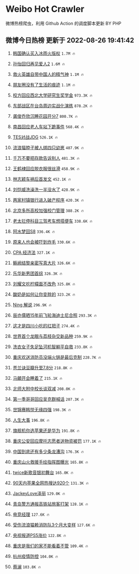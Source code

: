 # Weibo Hot Crawler 



微博热榜爬虫，利用 Github Action 的调度脚本更新 BY PHP 


## 微博今日热榜 更新于 2022-08-26 19:41:42 
1. [韩国确认买入冰雨火版权](https://s.weibo.com/weibo?q=%23%E9%9F%A9%E5%9B%BD%E7%A1%AE%E8%AE%A4%E4%B9%B0%E5%85%A5%E5%86%B0%E9%9B%A8%E7%81%AB%E7%89%88%E6%9D%83%23&Refer=top) `1.7M 🔥` 

1. [孙怡回归再见爱人2](https://s.weibo.com/weibo?q=%23%E5%AD%99%E6%80%A1%E5%9B%9E%E5%BD%92%E5%86%8D%E8%A7%81%E7%88%B1%E4%BA%BA2%23&Refer=top) `1.6M 🔥` 

1. [救火英雄自带中国人的精气神](https://s.weibo.com/weibo?q=%23%E6%95%91%E7%81%AB%E8%8B%B1%E9%9B%84%E8%87%AA%E5%B8%A6%E4%B8%AD%E5%9B%BD%E4%BA%BA%E7%9A%84%E7%B2%BE%E6%B0%94%E7%A5%9E%23&Refer=top) `1.1M 🔥` 

1. [朋友圈没有了生活的痕迹](https://s.weibo.com/weibo?q=%23%E6%9C%8B%E5%8F%8B%E5%9C%88%E6%B2%A1%E6%9C%89%E4%BA%86%E7%94%9F%E6%B4%BB%E7%9A%84%E7%97%95%E8%BF%B9%23&Refer=top) `1.1M 🔥` 

1. [校方回应西北大学研究生奖学金](https://s.weibo.com/weibo?q=%23%E6%A0%A1%E6%96%B9%E5%9B%9E%E5%BA%94%E8%A5%BF%E5%8C%97%E5%A4%A7%E5%AD%A6%E7%A0%94%E7%A9%B6%E7%94%9F%E5%A5%96%E5%AD%A6%E9%87%91%23&Refer=top) `973.3K 🔥` 

1. [东部战区在台岛周边实战化演练](https://s.weibo.com/weibo?q=%23%E4%B8%9C%E9%83%A8%E6%88%98%E5%8C%BA%E5%9C%A8%E5%8F%B0%E5%B2%9B%E5%91%A8%E8%BE%B9%E5%AE%9E%E6%88%98%E5%8C%96%E6%BC%94%E7%BB%83%23&Refer=top) `878.2K 🔥` 

1. [龚俊乔欣沉睡花园开分7](https://s.weibo.com/weibo?q=%23%E9%BE%9A%E4%BF%8A%E4%B9%94%E6%AC%A3%E6%B2%89%E7%9D%A1%E8%8A%B1%E5%9B%AD%E5%BC%80%E5%88%867%23&Refer=top) `800.7K 🔥` 

1. [南昌回应老人车站下跪事件](https://s.weibo.com/weibo?q=%23%E5%8D%97%E6%98%8C%E5%9B%9E%E5%BA%94%E8%80%81%E4%BA%BA%E8%BD%A6%E7%AB%99%E4%B8%8B%E8%B7%AA%E4%BA%8B%E4%BB%B6%23&Refer=top) `568.4K 🔥` 

1. [TES对战JDG](https://s.weibo.com/weibo?q=%23TES%E5%AF%B9%E6%88%98JDG%23&Refer=top) `526.1K 🔥` 

1. [流浪猫脖子被人绑四只幼崽](https://s.weibo.com/weibo?q=%23%E6%B5%81%E6%B5%AA%E7%8C%AB%E8%84%96%E5%AD%90%E8%A2%AB%E4%BA%BA%E7%BB%91%E5%9B%9B%E5%8F%AA%E5%B9%BC%E5%B4%BD%23&Refer=top) `487.9K 🔥` 

1. [千万不要把存款告诉别人](https://s.weibo.com/weibo?q=%23%E5%8D%83%E4%B8%87%E4%B8%8D%E8%A6%81%E6%8A%8A%E5%AD%98%E6%AC%BE%E5%91%8A%E8%AF%89%E5%88%AB%E4%BA%BA%23&Refer=top) `481.3K 🔥` 

1. [王鹤棣回应脱衣服很丝滑](https://s.weibo.com/weibo?q=%23%E7%8E%8B%E9%B9%A4%E6%A3%A3%E5%9B%9E%E5%BA%94%E8%84%B1%E8%A1%A3%E6%9C%8D%E5%BE%88%E4%B8%9D%E6%BB%91%23&Refer=top) `458.9K 🔥` 

1. [林志颖车祸后首发文](https://s.weibo.com/weibo?q=%23%E6%9E%97%E5%BF%97%E9%A2%96%E8%BD%A6%E7%A5%B8%E5%90%8E%E9%A6%96%E5%8F%91%E6%96%87%23&Refer=top) `452.1K 🔥` 

1. [刘恺威洗澡洗一半没水了](https://s.weibo.com/weibo?q=%23%E5%88%98%E6%81%BA%E5%A8%81%E6%B4%97%E6%BE%A1%E6%B4%97%E4%B8%80%E5%8D%8A%E6%B2%A1%E6%B0%B4%E4%BA%86%23&Refer=top) `428.9K 🔥` 

1. [两家村镇银行进入破产程序](https://s.weibo.com/weibo?q=%23%E4%B8%A4%E5%AE%B6%E6%9D%91%E9%95%87%E9%93%B6%E8%A1%8C%E8%BF%9B%E5%85%A5%E7%A0%B4%E4%BA%A7%E7%A8%8B%E5%BA%8F%23&Refer=top) `420.3K 🔥` 

1. [北京多所高校加强校门管理](https://s.weibo.com/weibo?q=%23%E5%8C%97%E4%BA%AC%E5%A4%9A%E6%89%80%E9%AB%98%E6%A0%A1%E5%8A%A0%E5%BC%BA%E6%A0%A1%E9%97%A8%E7%AE%A1%E7%90%86%23&Refer=top) `388.2K 🔥` 

1. [老太拦停科目三驾考车想搭便车](https://s.weibo.com/weibo?q=%23%E8%80%81%E5%A4%AA%E6%8B%A6%E5%81%9C%E7%A7%91%E7%9B%AE%E4%B8%89%E9%A9%BE%E8%80%83%E8%BD%A6%E6%83%B3%E6%90%AD%E4%BE%BF%E8%BD%A6%23&Refer=top) `338.6K 🔥` 

1. [阿水梦回S8](https://s.weibo.com/weibo?q=%23%E9%98%BF%E6%B0%B4%E6%A2%A6%E5%9B%9ES8%23&Refer=top) `336.4K 🔥` 

1. [原来人也会被吓到炸毛](https://s.weibo.com/weibo?q=%23%E5%8E%9F%E6%9D%A5%E4%BA%BA%E4%B9%9F%E4%BC%9A%E8%A2%AB%E5%90%93%E5%88%B0%E7%82%B8%E6%AF%9B%23&Refer=top) `330.6K 🔥` 

1. [CPA 经济法](https://s.weibo.com/weibo?q=CPA%20%E7%BB%8F%E6%B5%8E%E6%B3%95&Refer=top) `327.1K 🔥` 

1. [觞阙结黎亲密写真大片](https://s.weibo.com/weibo?q=%23%E8%A7%9E%E9%98%99%E7%BB%93%E9%BB%8E%E4%BA%B2%E5%AF%86%E5%86%99%E7%9C%9F%E5%A4%A7%E7%89%87%23&Refer=top) `326.6K 🔥` 

1. [乐华新男团首综](https://s.weibo.com/weibo?q=%23%E4%B9%90%E5%8D%8E%E6%96%B0%E7%94%B7%E5%9B%A2%E9%A6%96%E7%BB%BC%23&Refer=top) `326.3K 🔥` 

1. [刘耀文吃柠檬面不改色](https://s.weibo.com/weibo?q=%23%E5%88%98%E8%80%80%E6%96%87%E5%90%83%E6%9F%A0%E6%AA%AC%E9%9D%A2%E4%B8%8D%E6%94%B9%E8%89%B2%23&Refer=top) `325.8K 🔥` 

1. [酸奶是如何让你变胖的](https://s.weibo.com/weibo?q=%23%E9%85%B8%E5%A5%B6%E6%98%AF%E5%A6%82%E4%BD%95%E8%AE%A9%E4%BD%A0%E5%8F%98%E8%83%96%E7%9A%84%23&Refer=top) `323.2K 🔥` 

1. [Ning 解说](https://s.weibo.com/weibo?q=Ning%20%E8%A7%A3%E8%AF%B4&Refer=top) `296.9K 🔥` 

1. [辰亦儒晒15年前飞轮海迪士尼合照](https://s.weibo.com/weibo?q=%23%E8%BE%B0%E4%BA%A6%E5%84%92%E6%99%9215%E5%B9%B4%E5%89%8D%E9%A3%9E%E8%BD%AE%E6%B5%B7%E8%BF%AA%E5%A3%AB%E5%B0%BC%E5%90%88%E7%85%A7%23&Refer=top) `293.3K 🔥` 

1. [这才是四川小吃的扛把子](https://s.weibo.com/weibo?q=%23%E8%BF%99%E6%89%8D%E6%98%AF%E5%9B%9B%E5%B7%9D%E5%B0%8F%E5%90%83%E7%9A%84%E6%89%9B%E6%8A%8A%E5%AD%90%23&Refer=top) `274.4K 🔥` 

1. [世界首个龙眼与荔枝杂交新品种](https://s.weibo.com/weibo?q=%23%E4%B8%96%E7%95%8C%E9%A6%96%E4%B8%AA%E9%BE%99%E7%9C%BC%E4%B8%8E%E8%8D%94%E6%9E%9D%E6%9D%82%E4%BA%A4%E6%96%B0%E5%93%81%E7%A7%8D%23&Refer=top) `259.9K 🔥` 

1. [洗衣女子失足坠河机智躺平自救](https://s.weibo.com/weibo?q=%23%E6%B4%97%E8%A1%A3%E5%A5%B3%E5%AD%90%E5%A4%B1%E8%B6%B3%E5%9D%A0%E6%B2%B3%E6%9C%BA%E6%99%BA%E8%BA%BA%E5%B9%B3%E8%87%AA%E6%95%91%23&Refer=top) `233.8K 🔥` 

1. [重庆欢送消防员没端火锅是最后克制](https://s.weibo.com/weibo?q=%23%E9%87%8D%E5%BA%86%E6%AC%A2%E9%80%81%E6%B6%88%E9%98%B2%E5%91%98%E6%B2%A1%E7%AB%AF%E7%81%AB%E9%94%85%E6%98%AF%E6%9C%80%E5%90%8E%E5%85%8B%E5%88%B6%23&Refer=top) `228.7K 🔥` 

1. [苍兰诀豆瓣升至7.8分](https://s.weibo.com/weibo?q=%23%E8%8B%8D%E5%85%B0%E8%AF%80%E8%B1%86%E7%93%A3%E5%8D%87%E8%87%B37.8%E5%88%86%23&Refer=top) `218.8K 🔥` 

1. [马頔开会睡着了](https://s.weibo.com/weibo?q=%23%E9%A9%AC%E9%A0%94%E5%BC%80%E4%BC%9A%E7%9D%A1%E7%9D%80%E4%BA%86%23&Refer=top) `215.1K 🔥` 

1. [北师大附中校长谈双减](https://s.weibo.com/weibo?q=%23%E5%8C%97%E5%B8%88%E5%A4%A7%E9%99%84%E4%B8%AD%E6%A0%A1%E9%95%BF%E8%B0%88%E5%8F%8C%E5%87%8F%23&Refer=top) `208.0K 🔥` 

1. [第一季哥哥回应吴克群喊话](https://s.weibo.com/weibo?q=%23%E7%AC%AC%E4%B8%80%E5%AD%A3%E5%93%A5%E5%93%A5%E5%9B%9E%E5%BA%94%E5%90%B4%E5%85%8B%E7%BE%A4%E5%96%8A%E8%AF%9D%23&Refer=top) `207.3K 🔥` 

1. [世锦赛韩悦无缘四强](https://s.weibo.com/weibo?q=%23%E4%B8%96%E9%94%A6%E8%B5%9B%E9%9F%A9%E6%82%A6%E6%97%A0%E7%BC%98%E5%9B%9B%E5%BC%BA%23&Refer=top) `198.3K 🔥` 

1. [人生大事](https://s.weibo.com/weibo?q=%E4%BA%BA%E7%94%9F%E5%A4%A7%E4%BA%8B&Refer=top) `196.8K 🔥` 

1. [旗舰机你选苹果还是华为](https://s.weibo.com/weibo?q=%23%E6%97%97%E8%88%B0%E6%9C%BA%E4%BD%A0%E9%80%89%E8%8B%B9%E6%9E%9C%E8%BF%98%E6%98%AF%E5%8D%8E%E4%B8%BA%23&Refer=top) `191.8K 🔥` 

1. [重庆公安回应摩托志愿者送物资被罚](https://s.weibo.com/weibo?q=%23%E9%87%8D%E5%BA%86%E5%85%AC%E5%AE%89%E5%9B%9E%E5%BA%94%E6%91%A9%E6%89%98%E5%BF%97%E6%84%BF%E8%80%85%E9%80%81%E7%89%A9%E8%B5%84%E8%A2%AB%E7%BD%9A%23&Refer=top) `177.1K 🔥` 

1. [中国到底还有多少条龙漕沟](https://s.weibo.com/weibo?q=%23%E4%B8%AD%E5%9B%BD%E5%88%B0%E5%BA%95%E8%BF%98%E6%9C%89%E5%A4%9A%E5%B0%91%E6%9D%A1%E9%BE%99%E6%BC%95%E6%B2%9F%23&Refer=top) `176.3K 🔥` 

1. [重庆山火救援手绘指挥图曝光](https://s.weibo.com/weibo?q=%23%E9%87%8D%E5%BA%86%E5%B1%B1%E7%81%AB%E6%95%91%E6%8F%B4%E6%89%8B%E7%BB%98%E6%8C%87%E6%8C%A5%E5%9B%BE%E6%9B%9D%E5%85%89%23&Refer=top) `165.8K 🔥` 

1. [twice新歌音银初舞台](https://s.weibo.com/weibo?q=%23twice%E6%96%B0%E6%AD%8C%E9%9F%B3%E9%93%B6%E5%88%9D%E8%88%9E%E5%8F%B0%23&Refer=top) `165.0K 🔥` 

1. [90天内苹果全网热搜达920个](https://s.weibo.com/weibo?q=%2390%E5%A4%A9%E5%86%85%E8%8B%B9%E6%9E%9C%E5%85%A8%E7%BD%91%E7%83%AD%E6%90%9C%E8%BE%BE920%E4%B8%AA%23&Refer=top) `131.3K 🔥` 

1. [JackeyLove泽丽](https://s.weibo.com/weibo?q=%23JackeyLove%E6%B3%BD%E4%B8%BD%23&Refer=top) `129.0K 🔥` 

1. [青岛警方通报高铁站旅客打架](https://s.weibo.com/weibo?q=%23%E9%9D%92%E5%B2%9B%E8%AD%A6%E6%96%B9%E9%80%9A%E6%8A%A5%E9%AB%98%E9%93%81%E7%AB%99%E6%97%85%E5%AE%A2%E6%89%93%E6%9E%B6%23&Refer=top) `128.1K 🔥` 

1. [电竞经理](https://s.weibo.com/weibo?q=%E7%94%B5%E7%AB%9E%E7%BB%8F%E7%90%86&Refer=top) `127.6K 🔥` 

1. [受伤流浪猫赖消防队3个月大变样](https://s.weibo.com/weibo?q=%23%E5%8F%97%E4%BC%A4%E6%B5%81%E6%B5%AA%E7%8C%AB%E8%B5%96%E6%B6%88%E9%98%B2%E9%98%9F3%E4%B8%AA%E6%9C%88%E5%A4%A7%E5%8F%98%E6%A0%B7%23&Refer=top) `127.6K 🔥` 

1. [央视报道PS5涨价](https://s.weibo.com/weibo?q=%23%E5%A4%AE%E8%A7%86%E6%8A%A5%E9%81%93PS5%E6%B6%A8%E4%BB%B7%23&Refer=top) `122.8K 🔥` 

1. [重庆是我们的家不能看着不管](https://s.weibo.com/weibo?q=%23%E9%87%8D%E5%BA%86%E6%98%AF%E6%88%91%E4%BB%AC%E7%9A%84%E5%AE%B6%E4%B8%8D%E8%83%BD%E7%9C%8B%E7%9D%80%E4%B8%8D%E7%AE%A1%23&Refer=top) `109.4K 🔥` 

1. [杭州疫情防控](https://s.weibo.com/weibo?q=%23%E6%9D%AD%E5%B7%9E%E7%96%AB%E6%83%85%E9%98%B2%E6%8E%A7%23&Refer=top) `104.0K 🔥` 

1. [蔡澜](https://s.weibo.com/weibo?q=%E8%94%A1%E6%BE%9C&Refer=top) `103.8K 🔥` 


